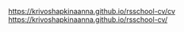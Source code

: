 https://krivoshapkinaanna.github.io/rsschool-cv/cv
https://krivoshapkinaanna.github.io/rsschool-cv/
